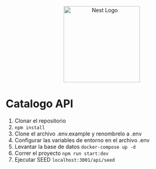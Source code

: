 <p align="center">
  <a href="http://nestjs.com/" target="blank"><img src="https://nestjs.com/img/logo-small.svg" width="200" alt="Nest Logo" /></a>
</p>

# Catalogo API

1. Clonar el repositorio
2. ``` npm install ```
3. Clone el archivo .env.example y renombrelo a .env
4. Configurar las variables de entorno en el archivo .env
5. Levantar la base de datos
``` docker-compose up -d ```
6. Correr el proyecto
``` npm run start:dev ```
7. Ejecutar SEED
``` localhost:3001/api/seed ```